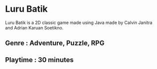 # Luru Batik
Luru Batik is a 2D classic game made using Java made by Calvin Janitra and Adrian Karuan Soetikno.

## Genre : Adventure, Puzzle, RPG

## Playtime : 30 minutes
